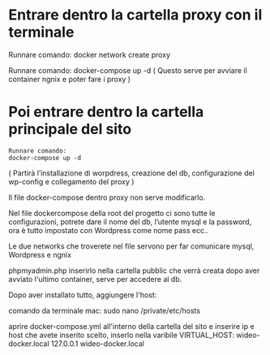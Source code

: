 

# Entrare dentro la cartella proxy con il terminale

Runnare comando:
    docker network create proxy

Runnare comando:
    docker-compose up -d
( Questo serve per avviare il container ngnix e poter fare i proxy )    

# Poi entrare dentro la cartella principale del sito
    Runnare comando:
    docker-compose up -d

( Partirà l’installazione di worpdress, creazione del db, configurazione del wp-config e collegamento del proxy )

Il file docker-compose dentro proxy non serve modificarlo.

Nel file dockercompose della root del progetto ci sono tutte le configurazioni, potrete dare il nome del db, l’utente mysql   e la password, ora è tutto impostato con Wordpress come nome pass ecc..

Le due networks che troverete nel file servono per far comunicare mysql, Wordpress e ngnix

phpmyadmin.php inserirlo nella cartella pubblic che verrà creata dopo aver avviato l'ultimo container, serve per accedere al db.

Dopo aver installato tutto, 
aggiungere l'host:

comando da terminale mac: 
sudo nano /private/etc/hosts

aprire docker-compose.yml all'interno della cartella del sito e inserire ip e host che avete inserito scelto, inserlo nella varibile VIRTUAL_HOST: wideo-docker.local
127.0.0.1 wideo-docker.local